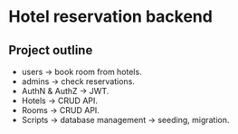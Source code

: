 # Hotel reservation backend

## Project outline
- users -> book room from hotels.
- admins -> check reservations.
- AuthN & AuthZ -> JWT.
- Hotels -> CRUD API.
- Rooms -> CRUD API.
- Scripts -> database management -> seeding, migration.